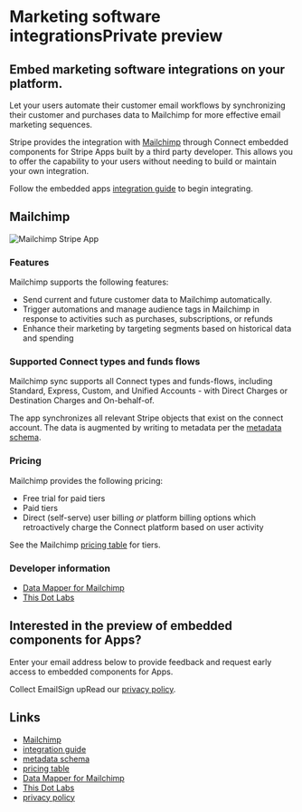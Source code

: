 # Marketing software integrationsPrivate preview

## Embed marketing software integrations on your platform.

Let your users automate their customer email workflows by synchronizing their
customer and purchases data to Mailchimp for more effective email marketing
sequences.

Stripe provides the integration with
[Mailchimp](https://marketplace.stripe.com/apps/mailchimp) through Connect
embedded components for Stripe Apps built by a third party developer. This
allows you to offer the capability to your users without needing to build or
maintain your own integration.

Follow the embedded apps [integration
guide](https://docs.stripe.com/stripe-apps/embedded-apps?app-embedded-use-case=marketing)
to begin integrating.

## Mailchimp

![Mailchimp Stripe
App](https://docs.stripecdn.com/Mailchimp_(1).038250ea7162daab04abd5ca7dc5b0a30fad377b4c29d8b2e29c5be614d71135.png)

### Features

Mailchimp supports the following features:

- Send current and future customer data to Mailchimp automatically.
- Trigger automations and manage audience tags in Mailchimp in response to
activities such as purchases, subscriptions, or refunds
- Enhance their marketing by targeting segments based on historical data and
spending

### Supported Connect types and funds flows

Mailchimp sync supports all Connect types and funds-flows, including Standard,
Express, Custom, and Unified Accounts - with Direct Charges or Destination
Charges and On-behalf-of.

The app synchronizes all relevant Stripe objects that exist on the connect
account. The data is augmented by writing to metadata per the [metadata
schema](https://docs.stripe.com/stripe-apps/embedded-apps?app-embedded-use-case=marketing#destination-obo).

### Pricing

Mailchimp provides the following pricing:

- Free trial for paid tiers
- Paid tiers
- Direct (self-serve) user billing *or* platform billing options which
retroactively charge the Connect platform based on user activity

See the Mailchimp [pricing
table](https://data-mapper-for-mailchimp.thisdot.co/pricing) for tiers.

### Developer information

- [Data Mapper for Mailchimp](https://data-mapper-for-mailchimp.thisdot.co/)
- [This Dot Labs](https://www.thisdot.co/)

## Interested in the preview of embedded components for Apps?

Enter your email address below to provide feedback and request early access to
embedded components for Apps.

Collect EmailSign upRead our [privacy policy](https://stripe.com/privacy).

## Links

- [Mailchimp](https://marketplace.stripe.com/apps/mailchimp)
- [integration
guide](https://docs.stripe.com/stripe-apps/embedded-apps?app-embedded-use-case=marketing)
- [metadata
schema](https://docs.stripe.com/stripe-apps/embedded-apps?app-embedded-use-case=marketing#destination-obo)
- [pricing table](https://data-mapper-for-mailchimp.thisdot.co/pricing)
- [Data Mapper for Mailchimp](https://data-mapper-for-mailchimp.thisdot.co/)
- [This Dot Labs](https://www.thisdot.co/)
- [privacy policy](https://stripe.com/privacy)